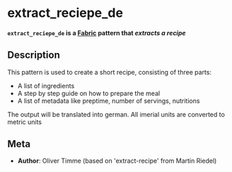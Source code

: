 # extract_reciepe_de

<h4><code>extract_reciepe_de</code> is a <a href="https://github.com/danielmiessler/fabric" target="_blank">Fabric</a> pattern that <em>extracts a recipe</em></h4>


## Description

This pattern is used to create a short recipe, consisting of three parts: 
  - A list of ingredients
  - A step by step guide on how to prepare the meal
  - A list of metadata like preptime, number of servings, nutritions
  
The output will be translated into german. All imerial units are converted to metric units

## Meta

- **Author**: Oliver Timme (based on 'extract-recipe' from Martin Riedel)
